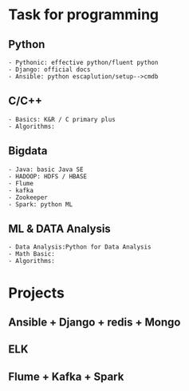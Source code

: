 # Task for programming

## Python
    
    - Pythonic: effective python/fluent python
    - Django: official docs
    - Ansible: python escaplution/setup-->cmdb

## C/C++
    
    - Basics: K&R / C primary plus
    - Algorithms:

## Bigdata
    
    - Java: basic Java SE
    - HADOOP: HDFS / HBASE 
    - Flume
    - kafka
    - Zookeeper
    - Spark: python ML

## ML & DATA Analysis
    
    - Data Analysis:Python for Data Analysis
    - Math Basic:
    - Algorithms:

# Projects

## Ansible + Django + redis + Mongo

## ELK

## Flume + Kafka + Spark
